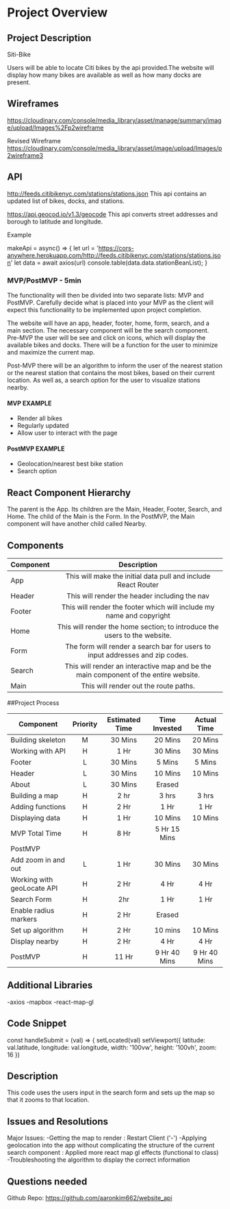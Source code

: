 # Project Overview


## Project Description

Siti-Bike

Users will be able to locate Citi bikes by the api provided.The website will display how many bikes are available as well as how many docks are present.

## Wireframes

https://cloudinary.com/console/media_library/asset/manage/summary/image/upload/Images%2Fp2wireframe

Revised Wireframe
https://cloudinary.com/console/media_library/asset/image/upload/Images/p2wireframe3

## API

http://feeds.citibikenyc.com/stations/stations.json
This api contains an updated list of bikes, docks, and stations.

https://api.geocod.io/v1.3/geocode
This api converts street addresses and borough to latitude and longitude.

Example

makeApi = async() => {
    let url = 'https://cors-anywhere.herokuapp.com/http://feeds.citibikenyc.com/stations/stations.json'
    let data = await axios(url)
    console.table(data.data.stationBeanList);
  }
### MVP/PostMVP - 5min

The functionality will then be divided into two separate lists: MVP and PostMVP.  Carefully decide what is placed into your MVP as the client will expect this functionality to be implemented upon project completion.  

The website will have an app, header, footer, home, form, search, and a main section. The necessary component will be the search component. Pre-MVP the user will be see and click on icons, which will display the available bikes and docks. There will be a function for the user to minimize and maximize the current map.

Post-MVP there will be an algorithm to inform the user of the nearest station or the nearest station that contains the most bikes, based on their current location. As well as, a search option for the user to visualize stations nearby.

#### MVP EXAMPLE
- Render all bikes
- Regularly updated
- Allow user to interact with the page

#### PostMVP EXAMPLE
- Geolocation/nearest best bike station
- Search option

## React Component Hierarchy

The parent is the App. Its children are the Main, Header, Footer, Search, and Home. The child of the Main is the Form. In the PostMVP, the Main component will have another child called Nearby.

## Components

| Component | Description |
| --- | :---: |  
| App | This will make the initial data pull and include React Router|
| Header | This will render the header including the nav |
| Footer | This will render the footer which will include my name and copyright |
| Home | This will render the home section; to introduce the users to the website. |
| Form | The form will render a search bar for users to input addresses and zip codes. |
| Search | This will render an interactive map and be the main component of the entire website. |
| Main | This will render out the route paths. |


##Project Process

| Component | Priority | Estimated Time | Time Invested | Actual Time |
| --- | :---: |  :---: | :---: | :---: |
| Building skeleton | M | 30 Mins | 20 Mins | 20 Mins |
| Working with API | H | 1 Hr | 30 Mins | 30 Mins
| Footer | L | 30 Mins | 5 Mins | 5 Mins |
| Header | L | 30 Mins | 10 Mins | 10 Mins |
| About | L | 30 Mins | Erased | |
| Building a map | H | 2 hr | 3 hrs | 3 hrs |
| Adding functions | H | 2 Hr | 1 Hr | 1 Hr |
| Displaying data | H | 1 Hr | 10 Mins | 10 Mins |
| MVP Total Time | H | 8 Hr | 5 Hr 15 Mins |
| PostMVP | | | |
| Add zoom in and out | L | 1 Hr | 30 Mins | 30 Mins
| Working with geoLocate API | H | 2 Hr | 4 Hr | 4 Hr
| Search Form | H | 2hr | 1 Hr | 1 Hr |
| Enable radius markers | H | 2 Hr | Erased | |
| Set up algorithm | H | 2 Hr | 10 mins | 10 Mins
| Display nearby | H | 2 Hr | 4 Hr | 4 Hr |
| PostMVP | H | 11 Hr | 9 Hr 40 Mins | 9 Hr 40 Mins |


## Additional Libraries
 -axios
 -mapbox
 -react-map-gl

## Code Snippet

const handleSubmit = (val) => {
  setLocated(val)
  setViewport({
    latitude: val.latitude,
    longitude: val.longitude,
    width: '100vw',
    height: '100vh',
    zoom: 16
  })

## Description
  This code uses the users input in the search form and sets up the map so that it zooms to that location.

## Issues and Resolutions

 Major Issues:
 -Getting the map to render : Restart Client ('-')
 -Applying geolocation into the app without complicating the structure of the current search component : Applied more react map gl effects
 (functional to class)
 -Troubleshooting the algorithm to display the correct information

## Questions needed
Github Repo: https://github.com/aaronkim662/website_api
